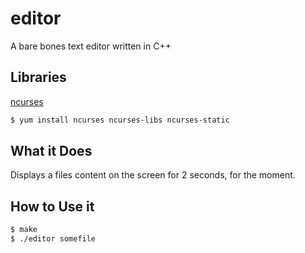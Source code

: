 editor
======

A bare bones text editor written in C++

Libraries
---------

[ncurses](https://www.gnu.org/software/ncurses/ncurses.html)

```bash
$ yum install ncurses ncurses-libs ncurses-static
```

What it Does
------------

Displays a files content on the screen for 2 seconds, for the moment.

How to Use it
------------

```bash
$ make
$ ./editor somefile
```
